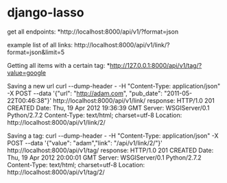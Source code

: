 django-lasso
============

get all endpoints:
*http://localhost:8000/api/v1/?format=json

example list of all links:
http://localhost:8000/api/v1/link/?format=json&limit=5

Getting all items with a certain tag:
*http://127.0.0.1:8000/api/v1/tag/?value=google



Saving a new url
curl --dump-header - -H "Content-Type: application/json" -X POST --data '{"url": "http://adam.com", "pub_date": "2011-05-22T00:46:38"}' http://localhost:8000/api/v1/link/
response:
HTTP/1.0 201 CREATED
Date: Thu, 19 Apr 2012 19:36:39 GMT
Server: WSGIServer/0.1 Python/2.7.2
Content-Type: text/html; charset=utf-8
Location: http://localhost:8000/api/v1/link/2/



Saving a tag:
curl --dump-header - -H "Content-Type: application/json" -X POST --data '{"value": "adam","link": "/api/v1/link/2/"}' http://localhost:8000/api/v1/tag/
response:
HTTP/1.0 201 CREATED
Date: Thu, 19 Apr 2012 20:00:01 GMT
Server: WSGIServer/0.1 Python/2.7.2
Content-Type: text/html; charset=utf-8
Location: http://localhost:8000/api/v1/tag/2/



